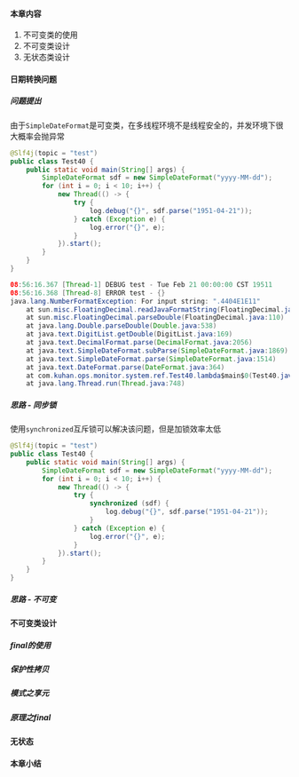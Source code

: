 #### 本章内容

1. 不可变类的使用
2. 不可变类设计
3. 无状态类设计

#### 日期转换问题

##### 问题提出

由于`SimpleDateFormat`是可变类，在多线程环境不是线程安全的，并发环境下很大概率会抛异常

```java
@Slf4j(topic = "test")
public class Test40 {
    public static void main(String[] args) {
        SimpleDateFormat sdf = new SimpleDateFormat("yyyy-MM-dd");
        for (int i = 0; i < 10; i++) {
            new Thread(() -> {
                try {
                    log.debug("{}", sdf.parse("1951-04-21"));
                } catch (Exception e) {
                    log.error("{}", e);
                }
            }).start();
        }
    }
}
```

```java
08:56:16.367 [Thread-1] DEBUG test - Tue Feb 21 00:00:00 CST 19511
08:56:16.368 [Thread-8] ERROR test - {}
java.lang.NumberFormatException: For input string: ".4404E1E11"
	at sun.misc.FloatingDecimal.readJavaFormatString(FloatingDecimal.java:2043)
	at sun.misc.FloatingDecimal.parseDouble(FloatingDecimal.java:110)
	at java.lang.Double.parseDouble(Double.java:538)
	at java.text.DigitList.getDouble(DigitList.java:169)
	at java.text.DecimalFormat.parse(DecimalFormat.java:2056)
	at java.text.SimpleDateFormat.subParse(SimpleDateFormat.java:1869)
	at java.text.SimpleDateFormat.parse(SimpleDateFormat.java:1514)
	at java.text.DateFormat.parse(DateFormat.java:364)
	at com.kuhan.ops.monitor.system.ref.Test40.lambda$main$0(Test40.java:19)
	at java.lang.Thread.run(Thread.java:748)
```

##### 思路 - 同步锁

使用`synchronized`互斥锁可以解决该问题，但是加锁效率太低

```java
@Slf4j(topic = "test")
public class Test40 {
    public static void main(String[] args) {
        SimpleDateFormat sdf = new SimpleDateFormat("yyyy-MM-dd");
        for (int i = 0; i < 10; i++) {
            new Thread(() -> {
                try {
                    synchronized (sdf) {
                        log.debug("{}", sdf.parse("1951-04-21"));
                    }
                } catch (Exception e) {
                    log.error("{}", e);
                }
            }).start();
        }
    }
}
```

##### 思路 - 不可变

#### 不可变类设计

##### final的使用

##### 保护性拷贝

##### 模式之享元

##### 原理之final

#### 无状态

#### 本章小结

